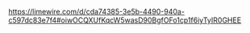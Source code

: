 https://limewire.com/d/cda74385-3e5b-4490-940a-c597dc83e7f4#oiwOCQXUfKqcW5wasD90BgfOFo1cp1f6iyTyIR0GHEE